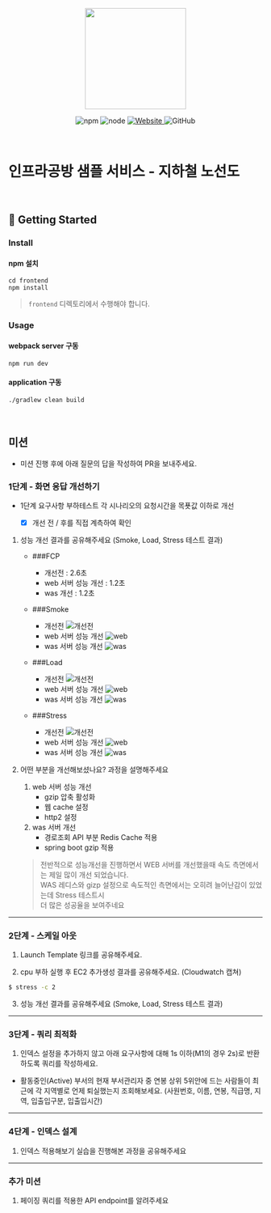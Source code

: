 <p align="center">
    <img width="200px;" src="https://raw.githubusercontent.com/woowacourse/atdd-subway-admin-frontend/master/images/main_logo.png"/>
</p>
<p align="center">
  <img alt="npm" src="https://img.shields.io/badge/npm-%3E%3D%205.5.0-blue">
  <img alt="node" src="https://img.shields.io/badge/node-%3E%3D%209.3.0-blue">
  <a href="https://edu.nextstep.camp/c/R89PYi5H" alt="nextstep atdd">
    <img alt="Website" src="https://img.shields.io/website?url=https%3A%2F%2Fedu.nextstep.camp%2Fc%2FR89PYi5H">
  </a>
  <img alt="GitHub" src="https://img.shields.io/github/license/next-step/atdd-subway-service">
</p>

<br>

# 인프라공방 샘플 서비스 - 지하철 노선도

<br>

## 🚀 Getting Started

### Install
#### npm 설치
```
cd frontend
npm install
```
> `frontend` 디렉토리에서 수행해야 합니다.

### Usage
#### webpack server 구동
```
npm run dev
```
#### application 구동
```
./gradlew clean build
```
<br>

## 미션

* 미션 진행 후에 아래 질문의 답을 작성하여 PR을 보내주세요.


### 1단계 - 화면 응답 개선하기
  * 1단계 요구사항
    부하테스트 각 시나리오의 요청시간을 목푯값 이하로 개선
    - [X] 개선 전 / 후를 직접 계측하여 확인
    

1. 성능 개선 결과를 공유해주세요 (Smoke, Load, Stress 테스트 결과)
   * ###FCP 
      - 개선전 : 2.6초
      - web 서버 성능 개선 : 1.2초
      - was 개선 : 1.2초
     
   * ###Smoke
     * 개선전 
     ![개선전](step1/before/smoke.png)
     * web 서버 성능 개선 
     ![web](step1/after-1/smoke.png)
     * was 서버 성능 개선
     ![was](step1/after-2/smoke.png)
   * ###Load
     * 개선전
     ![개선전](step1/before/load.png)
     * web 서버 성능 개선
     ![web](step1/after-1/load.png)
     * was 서버 성능 개선
     ![was](step1/after-2/load.png)
   * ###Stress
     * 개선전
     ![개선전](step1/before/stress.png)
     * web 서버 성능 개선
     ![web](step1/after-1/stress.png)
     * was 서버 성능 개선 
     ![was](step1/after-2/stress.png)
   

3. 어떤 부분을 개선해보셨나요? 과정을 설명해주세요
   1. web 서버 성능 개선 
      - gzip 압축 활성화
      - 웹 cache 설정  
      - http2 설정
   2. was 서버 개선
      - 경로조회 API 부분 Redis Cache 적용
      - spring boot gzip 적용 

   > 전반적으로 성능개선을 진행하면서 WEB 서버를 개선했을때 속도 측면에서는 제일 많이
   > 개선 되었습니다.  
   > WAS 레디스와 gizp 설정으로 속도적인 측면에서는 오히려 늘어난감이 있었는데 Stress 테스트시  
   > 더 많은 성공율을 보여주네요 

    

---

### 2단계 - 스케일 아웃

1. Launch Template 링크를 공유해주세요.

2. cpu 부하 실행 후 EC2 추가생성 결과를 공유해주세요. (Cloudwatch 캡쳐)

```sh
$ stress -c 2
```

3. 성능 개선 결과를 공유해주세요 (Smoke, Load, Stress 테스트 결과)

---

### 3단계 - 쿼리 최적화

1. 인덱스 설정을 추가하지 않고 아래 요구사항에 대해 1s 이하(M1의 경우 2s)로 반환하도록 쿼리를 작성하세요.

- 활동중인(Active) 부서의 현재 부서관리자 중 연봉 상위 5위안에 드는 사람들이 최근에 각 지역별로 언제 퇴실했는지 조회해보세요. (사원번호, 이름, 연봉, 직급명, 지역, 입출입구분, 입출입시간)

---

### 4단계 - 인덱스 설계

1. 인덱스 적용해보기 실습을 진행해본 과정을 공유해주세요

---

### 추가 미션

1. 페이징 쿼리를 적용한 API endpoint를 알려주세요
